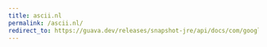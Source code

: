 ```yaml
---
title: ascii.nl
permalink: /ascii.nl/
redirect_to: https://guava.dev/releases/snapshot-jre/api/docs/com/google/common/base/Ascii.html#NL
---
```

